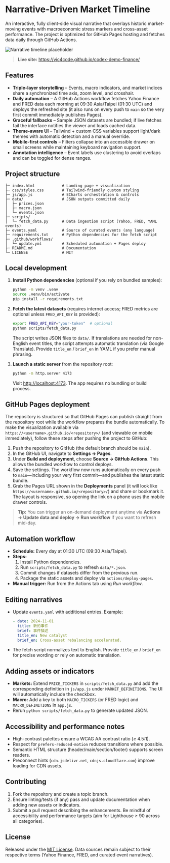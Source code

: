 # Narrative-Driven Market Timeline

An interactive, fully client-side visual narrative that overlays historic market-moving events with macroeconomic stress markers and cross-asset performance. The project is optimized for GitHub Pages hosting and fetches data daily through GitHub Actions.

![Narrative timeline placeholder](https://dummyimage.com/1280x720/0f172a/ffffff&text=Narrative-Driven+Market+Timeline)

> **Live site:** https://vic4code.github.io/codex-demo-finance/

## Features

- **Triple-layer storytelling** – Events, macro indicators, and market indices share a synchronized time axis, zoom level, and crosshair.
- **Daily automation** – A GitHub Actions workflow fetches Yahoo Finance and FRED data each morning at 09:30 Asia/Taipei (01:30 UTC) and deploys the refreshed site (it also runs on every push to `main` so the very first commit immediately publishes Pages).
- **Graceful fallbacks** – Sample JSON datasets are bundled; if live fetches fail the interface notifies the viewer and loads cached data.
- **Theme-aware UI** – Tailwind + custom CSS variables support light/dark themes with automatic detection and a manual override.
- **Mobile-first controls** – Filters collapse into an accessible drawer on small screens while maintaining keyboard navigation support.
- **Annotation intelligence** – Event labels use clustering to avoid overlaps and can be toggled for dense ranges.

## Project structure

```
├─ index.html            # Landing page + visualization
├─ css/styles.css        # Tailwind-friendly custom styling
├─ js/app.js             # ECharts orchestration & controls
├─ data/                 # JSON outputs committed daily
│  ├─ prices.json
│  ├─ macro.json
│  └─ events.json
├─ scripts/
│  └─ fetch_data.py      # Data ingestion script (Yahoo, FRED, YAML events)
├─ events.yaml           # Source of curated events (any language)
├─ requirements.txt      # Python dependencies for the fetch script
├─ .github/workflows/
│  └─ update.yml         # Scheduled automation + Pages deploy
├─ README.md             # Documentation
└─ LICENSE               # MIT
```

## Local development

1. **Install Python dependencies** (optional if you rely on bundled samples):

   ```bash
   python -m venv .venv
   source .venv/bin/activate
   pip install -r requirements.txt
   ```

2. **Fetch the latest datasets** (requires internet access; FRED metrics are optional unless `FRED_API_KEY` is provided):

   ```bash
   export FRED_API_KEY="your-token"  # optional
   python scripts/fetch_data.py
   ```

   The script writes JSON files to `data/`. If translations are needed for non-English event titles, the script attempts automatic translation (via Google Translate). Provide `title_en` / `brief_en` in YAML if you prefer manual phrasing.

3. **Launch a static server** from the repository root:

   ```bash
   python -m http.server 4173
   ```

   Visit [http://localhost:4173](http://localhost:4173). The app requires no bundling or build process.

## GitHub Pages deployment

The repository is structured so that GitHub Pages can publish straight from the repository root while the workflow prepares the bundle automatically. To
make the visualization available via `https://<username>.github.io/<repository>/` (and viewable on mobile immediately), follow
these steps after pushing the project to GitHub:

1. Push the repository to GitHub (the default branch should be `main`).
2. In the GitHub UI, navigate to **Settings → Pages**.
3. Under **Build and deployment**, choose **Source → GitHub Actions**. This allows the bundled workflow to control deploys.
4. Save the settings. The workflow now runs automatically on every push to `main`—including your very first commit—and publishes the latest static bundle.
5. Grab the Pages URL shown in the **Deployments** panel (it will look like `https://<username>.github.io/<repository>/`) and
   share or bookmark it. The layout is responsive, so opening the link on a phone uses the mobile drawer controls.

> **Tip:** You can trigger an on-demand deployment anytime via **Actions → Update data and deploy → Run workflow** if you want to refresh mid-day.

## Automation workflow

- **Schedule:** Every day at 01:30 UTC (09:30 Asia/Taipei).
- **Steps:**
  1. Install Python dependencies.
  2. Run `scripts/fetch_data.py` to refresh `data/*.json`.
  3. Commit changes if datasets differ from the previous run.
  4. Package the static assets and deploy via `actions/deploy-pages`.
- **Manual trigger:** Run from the Actions tab using *Run workflow*.

## Editing narratives

- Update `events.yaml` with additional entries. Example:

  ```yaml
  - date: 2024-11-01
    title: 新的事件
    brief: 事件描述
    title_en: New catalyst
    brief_en: Cross-asset rebalancing accelerated.
  ```

- The fetch script normalizes text to English. Provide `title_en` / `brief_en` for precise wording or rely on automatic translation.

## Adding assets or indicators

- **Markets:** Extend `PRICE_TICKERS` in `scripts/fetch_data.py` and add the corresponding definition in `js/app.js` under `MARKET_DEFINITIONS`. The UI will automatically include the checkbox.
- **Macro:** Add a key to both `MACRO_TICKERS` (or FRED logic) and `MACRO_DEFINITIONS` in `app.js`.
- Rerun `python scripts/fetch_data.py` to generate updated JSON.

## Accessibility and performance notes

- High-contrast palettes ensure a WCAG AA contrast ratio (≥ 4.5:1).
- Respect for `prefers-reduced-motion` reduces transitions where possible.
- Semantic HTML structure (header/main/section/footer) supports screen readers.
- Preconnect hints (`cdn.jsdelivr.net`, `cdnjs.cloudflare.com`) improve loading for CDN assets.

## Contributing

1. Fork the repository and create a topic branch.
2. Ensure linting/tests (if any) pass and update documentation when adding new assets or indicators.
3. Submit a pull request describing the enhancements. Be mindful of accessibility and performance targets (aim for Lighthouse ≥ 90 across all categories).

## License

Released under the [MIT License](./LICENSE). Data sources remain subject to their respective terms (Yahoo Finance, FRED, and curated event narratives).
